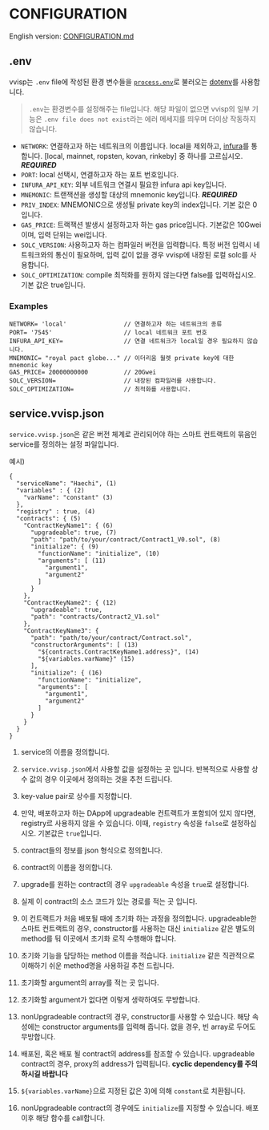 
# CONFIGURATION

English version: [CONFIGURATION.md](./CONFIGURATION.md)

## <a name="env"></a>.env

vvisp는 `.env` file에 작성된 환경 변수들을 [`process.env`](https://nodejs.org/docs/latest/api/process.html#process_process_env)로 불러오는 [dotenv](https://github.com/motdotla/dotenv)를 사용합니다.

> `.env`는 환경변수를 설정해주는 file입니다. 해당 파일이 없으면 vvisp의 일부 기능은 ```.env file does not exist```라는 에러 메세지를 띄우며 더이상 작동하지 않습니다. 

- `NETWORK`: 연결하고자 하는 네트워크의 이름입니다. local을 제외하고, [infura](https://infura.io/)를 통합니다. [local, mainnet, ropsten, kovan, rinkeby] 중 하나를 고르십시오. ***REQUIRED***
- `PORT`: local 선택시, 연결하고자 하는 포트 번호입니다.
- `INFURA_API_KEY`: 외부 네트워크 연결시 필요한 infura api key입니다.
- `MNEMONIC`: 트랜잭션을 생성할 대상의 mnemonic key입니다. ***REQUIRED***
- `PRIV_INDEX`: MNEMONIC으로 생성될 private key의 index입니다. 기본 값은 0입니다.
- `GAS_PRICE`: 트랙잭션 발생시 설정하고자 하는 gas price입니다. 기본값은 10Gwei이며, 입력 단위는 wei입니다. 
- `SOLC_VERSION`: 사용하고자 하는 컴파일러 버전을 입력합니다. 특정 버전 입력시 네트워크와의 통신이 필요하며, 입력 값이 없을 경우 vvisp에 내장된 로컬 solc를 사용합니다. 
- `SOLC_OPTIMIZATION`: compile 최적화를 원하지 않는다면 false를 입력하십시오. 기본 값은 true입니다.

### Examples

```.dotenv
NETWORK= 'local'                // 연결하고자 하는 네트워크의 종류 
PORT= '7545'                    // local 네트워크 포트 번호
INFURA_API_KEY=                 // 연결 네트워크가 local일 경우 필요하지 않습니다.
MNEMONIC= "royal pact globe..." // 이더리움 월렛 private key에 대한 mnemonic key
GAS_PRICE= 20000000000          // 20Gwei
SOLC_VERSION=                   // 내장된 컴파일러를 사용합니다.
SOLC_OPTIMIZATION=              // 최적화를 사용합니다.
```

## <a name="service"></a>service.vvisp.json

`service.vvisp.json`은 같은 버전 체계로 관리되어야 하는 스마트 컨트랙트의 묶음인 service를 정의하는 설정 파일입니다. 

예시)

```
{
  "serviceName": "Haechi", (1)
  "variables" : { (2)
    "varName": "constant" (3)
  },
  "registry" : true, (4)
  "contracts": { (5) 
    "ContractKeyName1": { (6)
      "upgradeable": true, (7)
      "path": "path/to/your/contract/Contract1_V0.sol", (8)
      "initialize": { (9)
        "functionName": "initialize", (10)
        "arguments": [ (11)
          "argument1",
          "argument2"
        ]
      }
    },
    "ContractKeyName2": { (12)
      "upgradeable": true,
      "path": "contracts/Contract2_V1.sol"
    },
    "ContractKeyName3": {
      "path": "path/to/your/contract/Contract.sol",
      "constructorArguments": [ (13)
        "${contracts.ContractKeyName1.address}", (14)
        "${variables.varName}" (15)
      ],
      "initialize": { (16)
        "functionName": "initialize",
        "arguments": [
          "argument1",
          "argument2"
        ]
      }
    }
  }
}

```

1) service의 이름을 정의합니다.

1) `service.vvisp.json`에서 사용할 값을 설정하는 곳 입니다. 반복적으로 사용할 상수 값의 경우 이곳에서 정의하는 것을 추천 드립니다.

1) key-value pair로 상수를 지정합니다.

1) 만약, 배포하고자 하는 DApp에 upgradeable 컨트랙트가 포함되어 있지 않다면, registry르 사용하지 않을 수 있습니다.
이때, `registry` 속성을 `false`로 설정하십시오.
기본값은 `true`입니다.

1) contract들의 정보를 json 형식으로 정의합니다.

1) contract의 이름을 정의합니다.

1) upgrade를 원하는 contract의 경우 `upgradeable` 속성을 `true`로 설정합니다.

1) 실제 이 contract의 소스 코드가 있는 경로를 적는 곳 입니다.

1) 이 컨트랙트가 처음 배포될 때에 초기화 하는 과정을 정의합니다. upgradeable한 스마트 컨트랙트의 경우, constructor를 사용하는 대신 `initialize` 같은 별도의 method를 둬 이곳에서 초기화 로직 수행해야 합니다.

1) 초기화 기능을 담당하는 method 이름을 적습니다. `initialize` 같은 직관적으로 이해하기 쉬운 method명을 사용하길 추천 드립니다.

1) 초기화할 argument의 array를 적는 곳 입니다.

1) 초기화할 argument가 없다면 이렇게 생략하여도 무방합니다.

1) nonUpgradeable contract의 경우, constructor를 사용할 수 있습니다. 해당 속성에는 constructor arguments를 입력해 줍니다. 없을 경우, 빈 array로 두어도 무방합니다.

1) 배포된, 혹은 배포 될 contract의 address를 참조할 수 있습니다. upgradeable contract의 경우, proxy의 address가 입력됩니다. **cyclic dependency를 주의하시길 바랍니다** 

1) `${variables.varName}`으로 지정된 값은 3)에 의해 `constant`로 치환됩니다. 

1) nonUpgradeable contract의 경우에도 `initialize`를 지정할 수 있습니다. 배포 이후 해당 함수를 call합니다.
